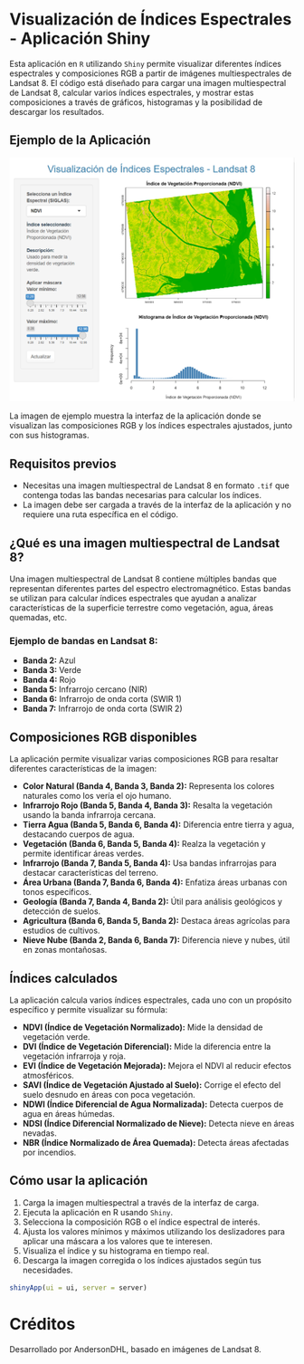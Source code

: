 # Visualización de Índices Espectrales - Aplicación Shiny

Esta aplicación en `R` utilizando `Shiny` permite visualizar diferentes índices espectrales y composiciones RGB a partir de imágenes multiespectrales de Landsat 8. El código está diseñado para cargar una imagen multiespectral de Landsat 8, calcular varios índices espectrales, y mostrar estas composiciones a través de gráficos, histogramas y la posibilidad de descargar los resultados.

## Ejemplo de la Aplicación

![Ejemplo de visualización](image.png)

La imagen de ejemplo muestra la interfaz de la aplicación donde se visualizan las composiciones RGB y los índices espectrales ajustados, junto con sus histogramas.

## Requisitos previos

- Necesitas una imagen multiespectral de Landsat 8 en formato `.tif` que contenga todas las bandas necesarias para calcular los índices.
- La imagen debe ser cargada a través de la interfaz de la aplicación y no requiere una ruta específica en el código.

## ¿Qué es una imagen multiespectral de Landsat 8?

Una imagen multiespectral de Landsat 8 contiene múltiples bandas que representan diferentes partes del espectro electromagnético. Estas bandas se utilizan para calcular índices espectrales que ayudan a analizar características de la superficie terrestre como vegetación, agua, áreas quemadas, etc.

### Ejemplo de bandas en Landsat 8:

- **Banda 2:** Azul
- **Banda 3:** Verde
- **Banda 4:** Rojo
- **Banda 5:** Infrarrojo cercano (NIR)
- **Banda 6:** Infrarrojo de onda corta (SWIR 1)
- **Banda 7:** Infrarrojo de onda corta (SWIR 2)

## Composiciones RGB disponibles

La aplicación permite visualizar varias composiciones RGB para resaltar diferentes características de la imagen:

- **Color Natural (Banda 4, Banda 3, Banda 2):** Representa los colores naturales como los vería el ojo humano.
- **Infrarrojo Rojo (Banda 5, Banda 4, Banda 3):** Resalta la vegetación usando la banda infrarroja cercana.
- **Tierra Agua (Banda 5, Banda 6, Banda 4):** Diferencia entre tierra y agua, destacando cuerpos de agua.
- **Vegetación (Banda 6, Banda 5, Banda 4):** Realza la vegetación y permite identificar áreas verdes.
- **Infrarrojo (Banda 7, Banda 5, Banda 4):** Usa bandas infrarrojas para destacar características del terreno.
- **Área Urbana (Banda 7, Banda 6, Banda 4):** Enfatiza áreas urbanas con tonos específicos.
- **Geología (Banda 7, Banda 4, Banda 2):** Útil para análisis geológicos y detección de suelos.
- **Agricultura (Banda 6, Banda 5, Banda 2):** Destaca áreas agrícolas para estudios de cultivos.
- **Nieve Nube (Banda 2, Banda 6, Banda 7):** Diferencia nieve y nubes, útil en zonas montañosas.

## Índices calculados

La aplicación calcula varios índices espectrales, cada uno con un propósito específico y permite visualizar su fórmula:

- **NDVI (Índice de Vegetación Normalizado):** Mide la densidad de vegetación verde.  
- **DVI (Índice de Vegetación Diferencial):** Mide la diferencia entre la vegetación infrarroja y roja.  
- **EVI (Índice de Vegetación Mejorada):** Mejora el NDVI al reducir efectos atmosféricos.  
- **SAVI (Índice de Vegetación Ajustado al Suelo):** Corrige el efecto del suelo desnudo en áreas con poca vegetación.  
- **NDWI (Índice Diferencial de Agua Normalizada):** Detecta cuerpos de agua en áreas húmedas.  
- **NDSI (Índice Diferencial Normalizado de Nieve):** Detecta nieve en áreas nevadas.  
- **NBR (Índice Normalizado de Área Quemada):** Detecta áreas afectadas por incendios.  

## Cómo usar la aplicación

1. Carga la imagen multiespectral a través de la interfaz de carga.
2. Ejecuta la aplicación en R usando `Shiny`.
3. Selecciona la composición RGB o el índice espectral de interés.
4. Ajusta los valores mínimos y máximos utilizando los deslizadores para aplicar una máscara a los valores que te interesen.
5. Visualiza el índice y su histograma en tiempo real.
6. Descarga la imagen corregida o los índices ajustados según tus necesidades.

```r
shinyApp(ui = ui, server = server)

```
# Créditos
Desarrollado por AndersonDHL, basado en imágenes de Landsat 8.
